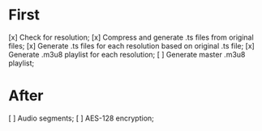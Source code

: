 # First

[x] Check for resolution;
[x] Compress and generate .ts files from original files;
[x] Generate .ts files for each resolution based on original .ts file;
[x] Generate .m3u8 playlist for each resolution;
[ ] Generate master .m3u8 playlist;

# After

[ ] Audio segments;
[ ] AES-128 encryption;